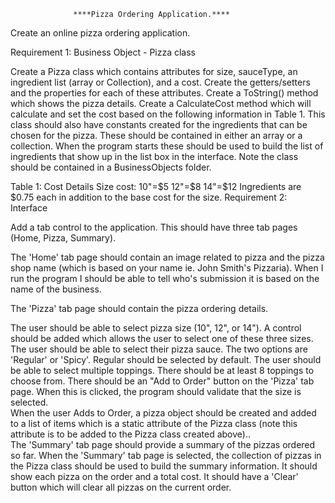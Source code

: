                   ****Pizza Ordering Application.****
Create an online pizza ordering application.  

Requirement 1: Business Object - Pizza class

Create a Pizza class which contains attributes for size, sauceType, an ingredient list (array or Collection), and a cost.
Create the getters/setters and the properties for each of these attributes.
Create a ToString() method which shows the pizza details.
Create a CalculateCost method which will calculate and set the cost based on the following information in Table 1.
This class should also have constants created for the ingredients that can be chosen for the pizza.  These should be contained in either an array or a collection.  When the program starts these should be used to build the list of ingredients that show up in the list box in the interface.  Note the class should be contained in a BusinessObjects folder.

Table 1:  Cost Details
Size cost:  10"=$5 12"=$8  14"=$12
Ingredients are $0.75 each in addition to the base cost for the size.
Requirement 2:  Interface 

Add a tab control to the application.  This should have three tab pages (Home, Pizza, Summary). 

The 'Home' tab page should contain an image related to pizza and the pizza shop name (which is based on your name ie. John Smith's Pizzaria).  When I run the program I should be able to tell who's submission it is based on the name of the business.  

The 'Pizza' tab page should contain the pizza ordering details. 

The user should be able to select pizza size (10", 12", or 14").  A control should be added which allows the user to select one of these three sizes.  
The user should be able to select their pizza sauce.  The two options are 'Regular' or 'Spicy'.  Regular should be selected by default.
The user should be able to select multiple toppings.  There should be at least 8 toppings to choose from.
There should be an "Add to Order" button on the 'Pizza' tab page.  When this is clicked, the program should validate that the size is selected.  
When the user Adds to Order, a pizza object should be created and added to a list of items which is a static attribute of the Pizza class (note this attribute is to be added to the Pizza class created above)..  
The 'Summary' tab page should provide a summary of the pizzas ordered so far.  When the 'Summary' tab page is selected, the collection of pizzas in the Pizza class should be used to build the summary information.  It should show each pizza on the order and a total cost.  It should have a 'Clear' button which will clear all pizzas on the current order.